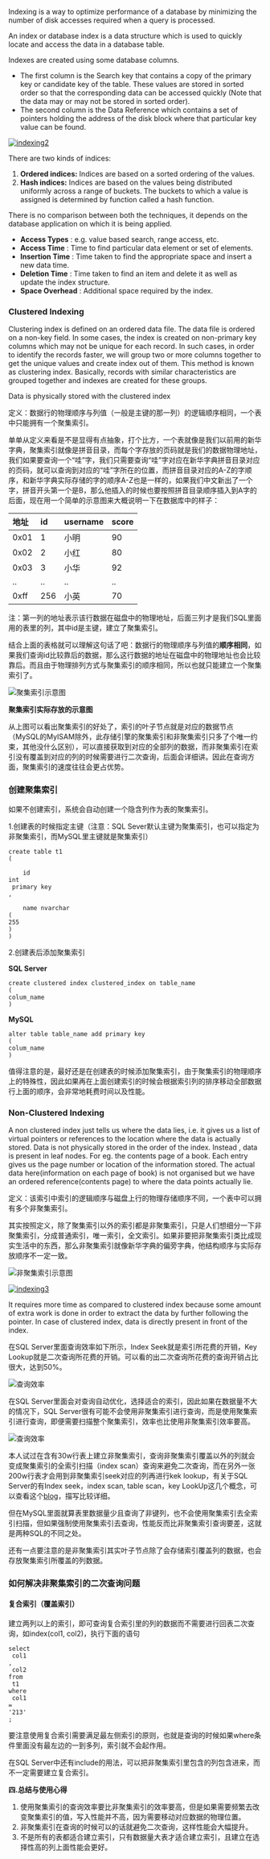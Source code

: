 Indexing is a way to optimize performance of a database by minimizing the number of disk accesses required when a query is processed.

An index or database index is a data structure which is used to quickly locate and access the data in a database table.

Indexes are created using some database columns.

* The first column is the Search key that contains a copy of the primary key or candidate key of the table. These values are stored in sorted order so that the corresponding data can be accessed quickly \(Note that the data may or may not be stored in sorted order\).
* The second column is the Data Reference which contains a set of pointers holding the address of the disk block where that particular key value can be found.

[![](https://www.geeksforgeeks.org/wp-content/uploads/gq/2016/07/indexing2.png "indexing2")](https://www.geeksforgeeks.org/wp-content/uploads/gq/2016/07/indexing2.png)

There are two kinds of indices:

1. **Ordered indices:**
   Indices are based on a sorted ordering of the values.
2. **Hash indices:**
   Indices are based on the values being distributed uniformly across a range of buckets. The buckets to which a value is assigned is determined by function called a hash function.

There is no comparison between both the techniques, it depends on the database application on which it is being applied.

* **Access Types**
  : e.g. value based search, range access, etc.
* **Access Time**
  : Time to find particular data element or set of elements.
* **Insertion Time**
  : Time taken to find the appropriate space and insert a new data time.
* **Deletion Time**
  : Time taken to find an item and delete it as well as update the index structure.
* **Space Overhead**
  : Additional space required by the index.

### **Clustered Indexing**

Clustering index is defined on an ordered data file. The data file is ordered on a non-key field. In some cases, the index is created on non-primary key columns which may not be unique for each record. In such cases, in order to identify the records faster, we will group two or more columns together to get the unique values and create index out of them. This method is known as clustering index. Basically, records with similar characteristics are grouped together and indexes are created for these groups.

Data is physically stored with the clustered index

定义：数据行的物理顺序与列值（一般是主键的那一列）的逻辑顺序相同，一个表中只能拥有一个聚集索引。

单单从定义来看是不是显得有点抽象，打个比方，一个表就像是我们以前用的新华字典，聚集索引就像是拼音目录，而每个字存放的页码就是我们的数据物理地址，我们如果要查询一个“哇”字，我们只需要查询“哇”字对应在新华字典拼音目录对应的页码，就可以查询到对应的“哇”字所在的位置，而拼音目录对应的A-Z的字顺序，和新华字典实际存储的字的顺序A-Z也是一样的，如果我们中文新出了一个字，拼音开头第一个是B，那么他插入的时候也要按照拼音目录顺序插入到A字的后面，现在用一个简单的示意图来大概说明一下在数据库中的样子：

| 地址 | id | username | score |
| :--- | :--- | :--- | :--- |
| 0x01 | 1 | 小明 | 90 |
| 0x02 | 2 | 小红 | 80 |
| 0x03 | 3 | 小华 | 92 |
| .. | .. | .. | .. |
| 0xff | 256 | 小英 | 70 |

注：第一列的地址表示该行数据在磁盘中的物理地址，后面三列才是我们SQL里面用的表里的列，其中id是主键，建立了聚集索引。

结合上面的表格就可以理解这句话了吧：数据行的物理顺序与列值的**顺序相同**，如果我们查询id比较靠后的数据，那么这行数据的地址在磁盘中的物理地址也会比较靠后。而且由于物理排列方式与聚集索引的顺序相同，所以也就只能建立一个聚集索引了。

![](https://img.mukewang.com/5a66e4b80001a52b06520488.png "聚集索引示意图")

**聚集索引实际存放的示意图**

从上图可以看出聚集索引的好处了，索引的叶子节点就是对应的数据节点（MySQL的MyISAM除外，此存储引擎的聚集索引和非聚集索引只多了个唯一约束，其他没什么区别），可以直接获取到对应的全部列的数据，而非聚集索引在索引没有覆盖到对应的列的时候需要进行二次查询，后面会详细讲。因此在查询方面，聚集索引的速度往往会更占优势。

### 创建聚集索引

如果不创建索引，系统会自动创建一个隐含列作为表的聚集索引。

1.创建表的时候指定主键（注意：SQL Sever默认主键为聚集索引，也可以指定为非聚集索引，而MySQL里主键就是聚集索引）

```
create table t1
(

    id 
int
 primary key
,

    name nvarchar
(
255
)
)
```

2.创建表后添加聚集索引

**SQL Server**

```
create clustered index clustered_index on table_name
(
colum_name
)
```

**MySQL**

```
alter table table_name add primary key
(
colum_name
)
```

值得注意的是，最好还是在创建表的时候添加聚集索引，由于聚集索引的物理顺序上的特殊性，因此如果再在上面创建索引的时候会根据索引列的排序移动全部数据行上面的顺序，会非常地耗费时间以及性能。

### **Non­-Clustered Indexing**

​A non clustered index just tells us where the data lies, i.e. it gives us a list of virtual pointers or references to the location where the data is actually stored. Data is not physically stored in the order of the index. Instead , data is present in leaf nodes. For eg. the contents page of a book. Each entry gives us the page number or location of the information stored. The actual data here\(information on each page of book\) is not organised but we have an ordered reference\(contents page\) to where the data points actually lie.

定义：该索引中索引的逻辑顺序与磁盘上行的物理存储顺序不同，一个表中可以拥有多个非聚集索引。

其实按照定义，除了聚集索引以外的索引都是非聚集索引，只是人们想细分一下非聚集索引，分成普通索引，唯一索引，全文索引。如果非要把非聚集索引类比成现实生活中的东西，那么非聚集索引就像新华字典的偏旁字典，他结构顺序与实际存放顺序不一定一致。

![](https://img.mukewang.com/5a66e4d90001feff06580490.png "非聚集索引示意图")

[![](https://www.geeksforgeeks.org/wp-content/uploads/gq/2016/07/indexing3.png "indexing3")](https://www.geeksforgeeks.org/wp-content/uploads/gq/2016/07/indexing3.png)

It requires more time as compared to clustered index because some amount of extra work is done in order to extract the data by further following the pointer. In case of clustered index, data is directly present in front of the index.

在SQL Server里面查询效率如下所示，Index Seek就是索引所花费的开销，Key Lookup就是二次查询所花费的开销。可以看的出二次查询所花费的查询开销占比很大，达到50%。

![](https://img.mukewang.com/5a66e4e50001422504780174.png "查询效率")

在SQL Server里面会对查询自动优化，选择适合的索引，因此如果在数据量不大的情况下，SQL Server很有可能不会使用非聚集索引进行查询，而是使用聚集索引进行查询，即便需要扫描整个聚集索引，效率也比使用非聚集索引效率要高。

![](https://img.mukewang.com/5a66e4f70001748304160102.png "查询效率")

本人试过在含有30w行表上建立非聚集索引，查询非聚集索引覆盖以外的列就会变成聚集索引的全索引扫描（index scan）查询来避免二次查询，而在另外一张200w行表才会用到非聚集索引seek对应的列再进行kek lookup，有关于SQL Server的有Index seek，index scan, table scan，key LookUp这几个概念，可以查看这个[blog](http://www.cnblogs.com/xwdreamer/archive/2012/07/06/2579504.html)，描写比较详细。

但在MySQL里面就算表里数据量少且查询了非键列，也不会使用聚集索引去全索引扫描，但如果强制使用聚集索引去查询，性能反而比非聚集索引查询要差，这就是两种SQL的不同之处。

还有一点要注意的是非聚集索引其实叶子节点除了会存储索引覆盖列的数据，也会存放聚集索引所覆盖的列数据。

### 如何解决非聚集索引的二次查询问题

#### 复合索引（覆盖索引）

建立两列以上的索引，即可查询复合索引里的列的数据而不需要进行回表二次查询，如index\(col1, col2\)，执行下面的语句

```
select
 col1
,
 col2 
from
 t1 
where
 col1 
=
'213'
;
```

要注意使用复合索引需要满足最左侧索引的原则，也就是查询的时候如果where条件里面没有最左边的一到多列，索引就不会起作用。

在SQL Server中还有include的用法，可以把非聚集索引里包含的列包含进来，而不一定需要建立复合索引。

**四.总结与使用心得**

1. 使用聚集索引的查询效率要比非聚集索引的效率要高，但是如果需要频繁去改变聚集索引的值，写入性能并不高，因为需要移动对应数据的物理位置。
2. 非聚集索引在查询的时候可以的话就避免二次查询，这样性能会大幅提升。
3. 不是所有的表都适合建立索引，只有数据量大表才适合建立索引，且建立在选择性高的列上面性能会更好。



